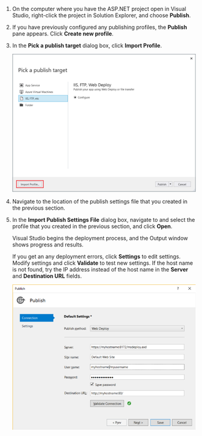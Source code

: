 
1. On the computer where you have the ASP.NET project open in Visual Studio, right-click the project in Solution Explorer, and choose **Publish**.

1. If you have previously configured any publishing profiles, the **Publish** pane appears. Click **Create new profile**.

1. In the **Pick a publish target** dialog box, click **Import Profile**.

    ![Choose Publish](../../deployment/media/tutorial-publish-tool-import-profile.png)

1. Navigate to the location of the publish settings file that you created in the previous section.

1. In the **Import Publish Settings File** dialog box, navigate to and select the profile that you created in the previous section, and click **Open**.

    Visual Studio begins the deployment process, and the Output window shows progress and results.

    If you get an any deployment errors, click **Settings** to edit settings. Modify settings and click **Validate** to test new settings. If the host name is not found, try the IP address instead of the host name in the **Server** and **Destination URL** fields.

    ![Edit settings in the Publish tool](../../deployment/media/tutorial-configure-publish-settings-in-tool.png)
